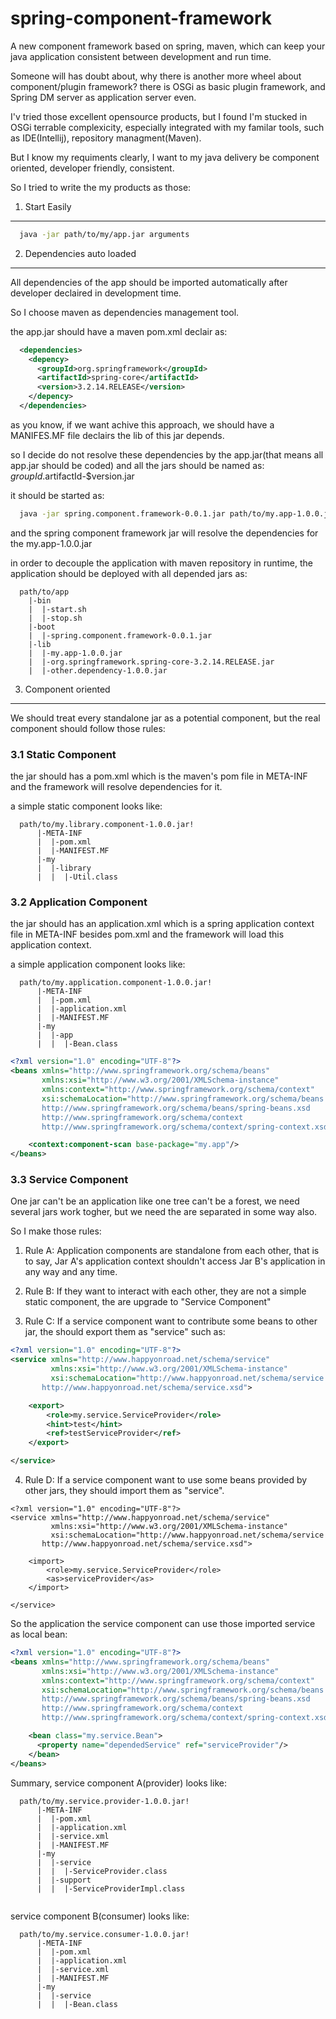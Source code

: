 spring-component-framework
==========================

A new component framework based on spring, maven, which can keep your java application consistent between development and run time.

Someone will has doubt about, why there is another more wheel about component/plugin framework? there is OSGi as basic plugin framework, and Spring DM server as application server even.

I'v tried those excellent opensource products, but I found I'm stucked in OSGi terrable complexicity, especially integrated with my familar tools, such as IDE(Intellij), repository managment(Maven).

But I know my requiments clearly, I want to my java delivery be component oriented, developer friendly, consistent.

So I tried to write the my products as those:

1. Start Easily
----------------

```bash
  java -jar path/to/my/app.jar arguments
```

2. Dependencies auto loaded
---------------------------

All dependencies of the app should be imported automatically after developer declaired in development time.

So I choose maven as dependencies management tool.

the app.jar should have a maven pom.xml declair as:

```xml
  <dependencies>
    <depency>
      <groupId>org.springframework</groupId>
      <artifactId>spring-core</artifactId>
      <version>3.2.14.RELEASE</version>
    </depency>
  </dependencies>
```

as you know, if we want achive this approach, we should have a MANIFES.MF file declairs the lib of this jar depends.

so I decide do not resolve these dependencies by the app.jar(that means all app.jar should be coded) and all the jars should be named as: $groupId.$artifactId-$version.jar

it should be started as:

```bash
  java -jar spring.component.framework-0.0.1.jar path/to/my.app-1.0.0.jar
```

and the spring component framework jar will resolve the dependencies for the my.app-1.0.0.jar

in order to decouple the application with maven repository in runtime, the application should be deployed with all depended jars as:

```
  path/to/app
    |-bin
    |  |-start.sh
    |  |-stop.sh
    |-boot
    |  |-spring.component.framework-0.0.1.jar
    |-lib
    |  |-my.app-1.0.0.jar
    |  |-org.springframework.spring-core-3.2.14.RELEASE.jar
    |  |-other.dependency-1.0.0.jar
```

3. Component oriented
----------------------

We should treat every standalone jar as a potential component, but the real component should follow those rules:

### 3.1 Static Component

the jar should has a pom.xml which is the maven's pom file in META-INF
and the framework will resolve dependencies for it.

a simple static component looks like:

```
  path/to/my.library.component-1.0.0.jar!
      |-META-INF
      |  |-pom.xml
      |  |-MANIFEST.MF
      |-my
      |  |-library
      |  |  |-Util.class
```

### 3.2 Application Component

the jar should has an application.xml which is a spring application context file in META-INF besides pom.xml
and the framework will load this application context.

a simple application component looks like:

```
  path/to/my.application.component-1.0.0.jar!
      |-META-INF
      |  |-pom.xml
      |  |-application.xml
      |  |-MANIFEST.MF
      |-my
      |  |-app
      |  |  |-Bean.class
```


```xml
<?xml version="1.0" encoding="UTF-8"?>
<beans xmlns="http://www.springframework.org/schema/beans"
       xmlns:xsi="http://www.w3.org/2001/XMLSchema-instance"
       xmlns:context="http://www.springframework.org/schema/context"
       xsi:schemaLocation="http://www.springframework.org/schema/beans
       http://www.springframework.org/schema/beans/spring-beans.xsd
       http://www.springframework.org/schema/context
       http://www.springframework.org/schema/context/spring-context.xsd">

    <context:component-scan base-package="my.app"/>
</beans>  
```

### 3.3 Service Component

One jar can't be an application like one tree can't be a forest, we need several jars work togher, but we need the are separated in some way also.

So I make those rules:

1. Rule A:
  Application components are standalone from each other, that is to say, Jar A's application context shouldn't access Jar B's application in any way and any time.

2. Rule B:
  If they want to interact with each other, they are not a simple static component, the are upgrade to "Service Component"

3. Rule C:
  If a service component want to contribute some beans to other jar, the should export them as "service"
  such as:

```xml
<?xml version="1.0" encoding="UTF-8"?>
<service xmlns="http://www.happyonroad.net/schema/service"
         xmlns:xsi="http://www.w3.org/2001/XMLSchema-instance"
         xsi:schemaLocation="http://www.happyonroad.net/schema/service
       http://www.happyonroad.net/schema/service.xsd">

    <export>
        <role>my.service.ServiceProvider</role>
        <hint>test</hint>
        <ref>testServiceProvider</ref>
    </export>

</service>
```

4. Rule D:
  If a service component want to use some beans provided by other jars, they should import them as "service".

```
<?xml version="1.0" encoding="UTF-8"?>
<service xmlns="http://www.happyonroad.net/schema/service"
         xmlns:xsi="http://www.w3.org/2001/XMLSchema-instance"
         xsi:schemaLocation="http://www.happyonroad.net/schema/service
       http://www.happyonroad.net/schema/service.xsd">

    <import>
        <role>my.service.ServiceProvider</role>
        <as>serviceProvider</as>
    </import>

</service>
```

So the application the service component can use those imported service as local bean:

```xml
<?xml version="1.0" encoding="UTF-8"?>
<beans xmlns="http://www.springframework.org/schema/beans"
       xmlns:xsi="http://www.w3.org/2001/XMLSchema-instance"
       xmlns:context="http://www.springframework.org/schema/context"
       xsi:schemaLocation="http://www.springframework.org/schema/beans
       http://www.springframework.org/schema/beans/spring-beans.xsd
       http://www.springframework.org/schema/context
       http://www.springframework.org/schema/context/spring-context.xsd">

    <bean class="my.service.Bean">
      <property name="dependedService" ref="serviceProvider"/>
    </bean>
</beans>  
```

Summary, service component A(provider)  looks like:

```
  path/to/my.service.provider-1.0.0.jar!
      |-META-INF
      |  |-pom.xml
      |  |-application.xml
      |  |-service.xml
      |  |-MANIFEST.MF
      |-my
      |  |-service
      |  |  |-ServiceProvider.class
      |  |-support
      |  |  |-ServiceProviderImpl.class
  
```

service component B(consumer) looks like:

```
  path/to/my.service.consumer-1.0.0.jar!
      |-META-INF
      |  |-pom.xml
      |  |-application.xml
      |  |-service.xml
      |  |-MANIFEST.MF
      |-my
      |  |-service
      |  |  |-Bean.class
  
```

